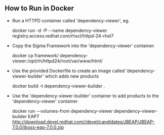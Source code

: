 ## How to Run in Docker

- Run a HTTPD container called 'dependency-viewer', eg.

  docker run -d -P --name dependency-viewer registry.access.redhat.com/rhscl/httpd-24-rhel7

- Copy the Sigma Framework into the 'dependency-viewer' container:

  docker cp framework/ dependency-viewer:/opt/rh/httpd24/root/var/www/html/

- Use the provided Dockerfile to create an image called 'dependency-viewer-builder' which adds new products

   docker build -t dependency-viewer-builder .

- Use the 'dependency-viewer-builder' container to add products to the 'dependency-viewer' container

   docker run --volumes-from dependency-viewer dependency-viewer-builder EAP7 http://download.devel.redhat.com//devel/candidates/JBEAP/JBEAP-7.0.0/jboss-eap-7.0.0.zip
